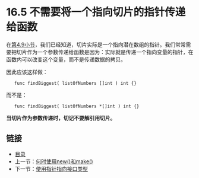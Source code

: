 # 16.5 不需要将一个指向切片的指针传递给函数

在[第4.9小节](../04/04.9.md)，我们已经知道，切片实际是一个指向潜在数组的指针。我们常常需要把切片作为一个参数传递给函数是因为：实际就是传递一个指向变量的指针，在函数内可以改变这个变量，而不是传递数据的拷贝。

因此应该这样做：

       func findBiggest( listOfNumbers []int ) int {}

而不是：

       func findBiggest( listOfNumbers *[]int ) int {}

**当切片作为参数传递时，切记不要解引用切片。**

## 链接

- [目录](../directory.md)
- 上一节：[何时使用new()和make()](16.4.md)
- 下一节：[使用指针指向接口类型](16.6.md)
